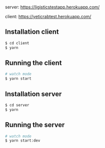 

server: https://ligisticstestapp.herokuapp.com/

client: https://yeticrabtest.herokuapp.com/


## Installation client

```bash
$ cd client
$ yarn
```

## Running the client

```bash
# watch mode
$ yarn start
```


## Installation server

```bash
$ cd server
$ yarn
```

## Running the server

```bash
# watch mode
$ yarn start:dev
```